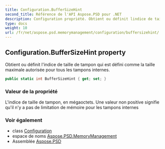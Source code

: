 ```yaml
---
title: Configuration.BufferSizeHint
second_title: Référence de l'API Aspose.PSD pour .NET
description: Configuration propriété. Obtient ou définit lindice de taille de tampon qui est défini comme la taille maximale autorisée pour tous les tampons internes.
type: docs
weight: 10
url: /fr/net/aspose.psd.memorymanagement/configuration/buffersizehint/
---
```

## Configuration.BufferSizeHint property

Obtient ou définit l'indice de taille de tampon qui est défini comme la taille maximale autorisée pour tous les tampons internes.

```csharp
public static int BufferSizeHint { get; set; }
```

### Valeur de la propriété

L'indice de taille de tampon, en mégaoctets. Une valeur non positive signifie qu'il n'y a pas de limitation de mémoire pour les tampons internes

### Voir également

* class [Configuration](../)
* espace de noms [Aspose.PSD.MemoryManagement](../../configuration/)
* Assemblée [Aspose.PSD](../../../)


